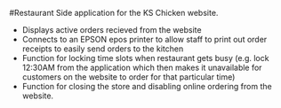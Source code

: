 #Restaurant Side application for the KS Chicken website.

- Displays active orders recieved from the website
- Connects to an EPSON epos printer to allow staff to print out order receipts to easily send orders to the kitchen
- Function for locking time slots when restaurant gets busy (e.g. lock 12:30AM from the application which then makes it unavailable for customers on the website to order for that particular time)
- Function for closing the store and disabling online ordering from the website.

